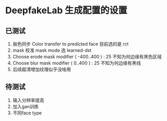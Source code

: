 # DeepfakeLab 生成配置的设置

## 已测试

1. 肤色同步 Color transfer to predicted face 目前选的是 rct
2. mask 校准 mask mode 选 learned-dst
3. Choose erode mask modifier ( -400..400 ) : 25 不知为何边缘有黑色区域
4. Choose blur mask modifier ( 0..400 ) : 25 不知为何边缘有黑线
5. 后续超清增加纹理似乎没啥用

## 待测试

1. 输入分辨率提高
2. 加入gan训练
3. 不同face type